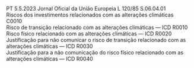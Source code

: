 PT  5.5.2023 Jornal Oficial da União Europeia L 120/85
 S.06.04.01  
Riscos dos investimentos relacionados com as alterações climáticas  
C0010  
Risco de transição relacionado com as alterações climáticas — ICD  R0010  
Risco físico relacionado com as alterações climáticas — ICD  R0020  
Justificação para não comunicar o risco de transição relacionado com as 
alterações climáticas — ICD  R0030  
Justificação para a não comunicação do risco físico relacionado com as 
alterações climáticas — ICD  R0040